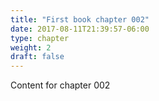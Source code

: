 ```yaml
---
title: "First book chapter 002"
date: 2017-08-11T21:39:57-06:00
type: chapter
weight: 2
draft: false
---
```

Content for chapter 002
